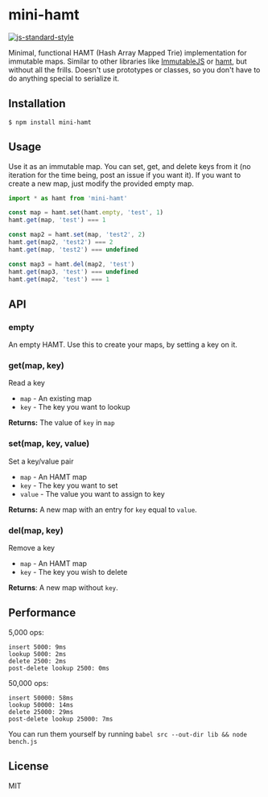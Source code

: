 
# mini-hamt

[![js-standard-style](https://img.shields.io/badge/code%20style-standard-brightgreen.svg?style=flat)](https://github.com/feross/standard)

Minimal, functional HAMT (Hash Array Mapped Trie) implementation for immutable maps. Similar to other libraries like [ImmutableJS](https://github.com/facebook/immutable-js) or [hamt](https://github.com/mattbierner/hamt), but without all the frills. Doesn't use prototypes or classes, so you don't have to do anything special to serialize it.

## Installation

    $ npm install mini-hamt

## Usage

Use it as an immutable map. You can set, get, and delete keys from it (no iteration for the time being, post an issue if you want it). If you want to create a new map, just modify the provided empty map.

```javascript
import * as hamt from 'mini-hamt'

const map = hamt.set(hamt.empty, 'test', 1)
hamt.get(map, 'test') === 1

const map2 = hamt.set(map, 'test2', 2)
hamt.get(map2, 'test2') === 2
hamt.get(map, 'test2') === undefined

const map3 = hamt.del(map2, 'test')
hamt.get(map3, 'test') === undefined
hamt.get(map2, 'test') === 1
```

## API

### empty

An empty HAMT. Use this to create your maps, by setting a key on it.

### get(map, key)

Read a key

  - `map` - An existing map
  - `key` - The key you want to lookup

**Returns:** The value of `key` in `map`

### set(map, key, value)

Set a key/value pair

  - `map` - An HAMT map
  - `key` - The key you want to set
  - `value` - The value you want to assign to key

**Returns:** A new map with an entry for `key` equal to `value`.

### del(map, key)

Remove a key

  - `map` - An HAMT map
  - `key` - The key you wish to delete

**Returns**: A new map without `key`.


## Performance

5,000 ops:

```
insert 5000: 9ms
lookup 5000: 2ms
delete 2500: 2ms
post-delete lookup 2500: 0ms
```

50,000 ops:

```
insert 50000: 58ms
lookup 50000: 14ms
delete 25000: 29ms
post-delete lookup 25000: 7ms
```

You can run them yourself by running `babel src --out-dir lib && node bench.js`

## License

MIT
